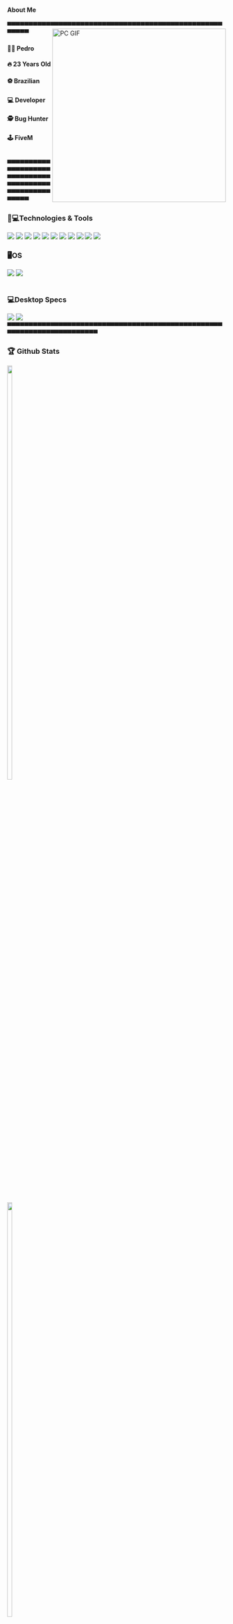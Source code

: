 <h4>About Me</h4>
▀▀▀▀▀▀▀▀▀▀▀▀▀▀▀▀▀▀▀▀▀▀▀▀▀▀▀▀▀▀▀▀▀▀▀▀▀▀▀▀▀▀▀▀▀▀▀▀▀▀▀▀▀▀▀
<img align="right" alt="PC GIF" src="https://clasherbros.github.io/images/giphy.gif" width="400px" />
<div>
<h4>🐱‍👤 Pedro</h4>
<h4>🔥 23 Years Old</h4>
<h4>⚽ Brazilian</h4>
<h4>💻 Developer</h4>
<h4>🕵 Bug Hunter</h4>
<h4>🕹 FiveM</h4>
<br>
▀▀▀▀▀▀▀▀▀▀▀▀▀▀▀▀▀▀▀▀▀▀▀▀▀▀▀▀▀▀▀▀▀▀▀▀▀▀▀▀▀▀▀▀▀▀▀▀▀▀▀▀▀▀▀
</div>
<h3>🚀💻Technologies & Tools</h3>
<div style="display: inline_block;">
 <img src="https://img.shields.io/badge/HTML5-E34F26?style=for-the-badge&logo=html5&logoColor=white" />
 <img src="https://img.shields.io/badge/CSS3-1572B6?style=for-the-badge&logo=css3&logoColor=white" />
 <img src="https://img.shields.io/badge/JavaScript-F7DF1E?style=for-the-badge&logo=javascript&logoColor=black" />
 <img src="https://img.shields.io/badge/Lua-2C2D72?style=for-the-badge&logo=lua&logoColor=white" />
 <img src="https://img.shields.io/badge/React-20232A?style=for-the-badge&logo=react&logoColor=61DAFB" />
 <img src="https://img.shields.io/badge/Visual_Studio_Code-0078D4?style=for-the-badge&logo=visual%20studio%20code&logoColor=white" />
 <img src="https://img.shields.io/badge/TypeScript-007ACC?style=for-the-badge&logo=typescript&logoColor=white" />
 <img src="https://img.shields.io/badge/Python-14354C?style=for-the-badge&logo=python&logoColor=white" />
 <img src="https://img.shields.io/badge/C%2B%2B-00599C?style=for-the-badge&logo=c%2B%2B&logoColor=whit" />
 <img src="https://img.shields.io/badge/C%23-239120?style=for-the-badge&logo=c-sharp&logoColor=whit" />
 <img src="https://img.shields.io/badge/MongoDB-4EA94B?style=for-the-badge&logo=mongodb&logoColor=white" />
 </br>
<h3>🖥OS</h3>
 <img src="https://img.shields.io/badge/Windows-0078D6?style=for-the-badge&logo=windows&logoColor=white" />
 <img src="https://img.shields.io/badge/Kali_Linux-557C94?style=for-the-badge&logo=kali-linux&logoColor=white" />
</div>
</br>
<h3>💻Desktop Specs</h3>
<div sytle="display: inline_block;">
<img src="https://img.shields.io/badge/NVIDIA-GTX1650-76B900?style=for-the-badge&logo=nvidia&logoColor=white" />
<img src="https://img.shields.io/badge/AMD-Ryzen_5_3350g-ED1C24?style=for-the-badge&logo=amd&logoColor=white" />
▀▀▀▀▀▀▀▀▀▀▀▀▀▀▀▀▀▀▀▀▀▀▀▀▀▀▀▀▀▀▀▀▀▀▀▀▀▀▀▀▀▀▀▀▀▀▀▀▀▀▀▀▀▀▀▀▀▀▀▀▀▀▀▀▀▀▀▀▀▀▀
<h3>🏆 Github Stats</h3>
 <div style="display: inline-block;">
  <img width="49.5%" src="https://github-readme-stats.vercel.app/api?username=peaaky&show_icons=true&include_all_commits=true&count_private=true&theme=dark&title_color=5734bf&icon_color=744fe3&hide_border=true&bg_color=0d1117"/>
  <img width="49.5%" src="https://github-readme-stats.vercel.app/api/top-langs/?username=peaaky&layout=compact&theme=dark&title_color=5734bf&icon_color=744fe3&hide_border=true&bg_color=0d1117&count_private=true"/>
</div>
<img width="100%" src="https://activity-graph.herokuapp.com/graph?username=peaaky&layout=compact&langs_count=4&theme=dark&hide_border=true&bg_color=0d1117&color=5734bf&line=744fe3" />
<br>
▀▀▀▀▀▀▀▀▀▀▀▀▀▀▀▀▀▀▀▀▀▀▀▀▀▀▀▀▀▀▀▀▀▀▀▀▀▀▀▀▀▀▀▀▀▀▀▀▀▀▀▀▀▀▀▀▀▀▀▀▀▀▀▀▀▀▀▀▀▀▀▀▀▀▀▀▀▀▀▀▀▀▀▀
